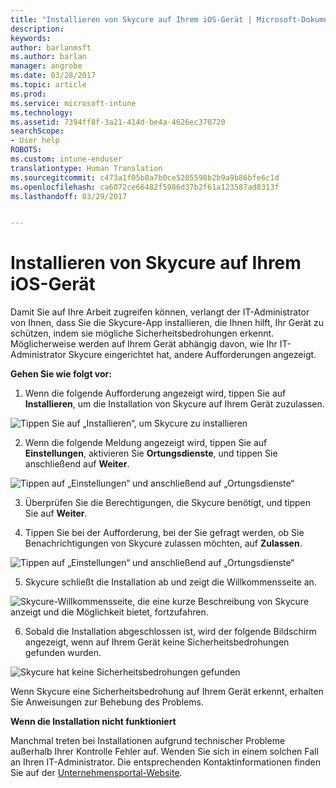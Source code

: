 ```yaml
---
title: "Installieren von Skycure auf Ihrem iOS-Gerät | Microsoft-Dokumentation"
description: 
keywords: 
author: barlanmsft
ms.author: barlan
manager: angrobe
ms.date: 03/28/2017
ms.topic: article
ms.prod: 
ms.service: microsoft-intune
ms.technology: 
ms.assetid: 7394ff8f-3a21-414d-be4a-4626ec370720
searchScope:
- User help
ROBOTS: 
ms.custom: intune-enduser
translationtype: Human Translation
ms.sourcegitcommit: c473a1f05b0a7b0ce5205598b2b9a9b86bfe6c1d
ms.openlocfilehash: ca6072ce66482f5986d37b2f61a123587ad8313f
ms.lasthandoff: 03/29/2017


---
```


# <a name="you-need-to-install-skycure-on-your-ios-device"></a>Installieren von Skycure auf Ihrem iOS-Gerät

Damit Sie auf Ihre Arbeit zugreifen können, verlangt der IT-Administrator von Ihnen, dass Sie die Skycure-App installieren, die Ihnen hilft, Ihr Gerät zu schützen, indem sie mögliche Sicherheitsbedrohungen erkennt. Möglicherweise werden auf Ihrem Gerät abhängig davon, wie Ihr IT-Administrator Skycure eingerichtet hat, andere Aufforderungen angezeigt.

**Gehen Sie wie folgt vor:**

1.    Wenn die folgende Aufforderung angezeigt wird, tippen Sie auf **Installieren**, um die Installation von Skycure auf Ihrem Gerät zuzulassen.

  ![Tippen Sie auf „Installieren“, um Skycure zu installieren](./media/ios-mtd-install-app-request.png)

2. Wenn die folgende Meldung angezeigt wird, tippen Sie auf **Einstellungen**, aktivieren Sie **Ortungsdienste**, und tippen Sie anschließend auf **Weiter**.

  ![Tippen auf „Einstellungen“ und anschließend auf „Ortungsdienste“](./media/ios-skycure-allow-location-services.png)

3. Überprüfen Sie die Berechtigungen, die Skycure benötigt, und tippen Sie auf **Weiter**.

4. Tippen Sie bei der Aufforderung, bei der Sie gefragt werden, ob Sie Benachrichtigungen von Skycure zulassen möchten, auf **Zulassen**.

  ![Tippen auf „Einstellungen“ und anschließend auf „Ortungsdienste“](./media/ios-skycure-allow-notifications.png)

5. Skycure schließt die Installation ab und zeigt die Willkommensseite an.

  ![Skycure-Willkommensseite, die eine kurze Beschreibung von Skycure anzeigt und die Möglichkeit bietet, fortzufahren.](./media/ios-skycure-welcome-screen.png)

6. Sobald die Installation abgeschlossen ist, wird der folgende Bildschirm angezeigt, wenn auf Ihrem Gerät keine Sicherheitsbedrohungen gefunden wurden.

  ![Skycure hat keine Sicherheitsbedrohungen gefunden](./media/ios-skycure-no-threats-found.png)

Wenn Skycure eine Sicherheitsbedrohung auf Ihrem Gerät erkennt, erhalten Sie Anweisungen zur Behebung des Problems.

**Wenn die Installation nicht funktioniert**

Manchmal treten bei Installationen aufgrund technischer Probleme außerhalb Ihrer Kontrolle Fehler auf. Wenden Sie sich in einem solchen Fall an Ihren IT-Administrator. Die entsprechenden Kontaktinformationen finden Sie auf der [Unternehmensportal-Website](http://portal.manage.microsoft.com).


